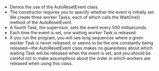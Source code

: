 

- Demos the use of the AutoResetEvent class. 
- The constructor requires you to specify whether the event is initially set. We create three worker Tasks, each of which calls the WaitOne() method of the AutoResetEvent. 
- A fourth Task, the supervisor, sets the event every 500 milliseconds. 
- Each time the event is set, one waiting worker Task is released. 
- If you run the program, you will see long sequences where a given worker Task is never released, or seems to be the one constantly being released—the AutoResetEvent class makes no guarantees about which waiting Task will be released when the event is set, and you should be careful not to make assumptions about the order in which workers are released when using this class.